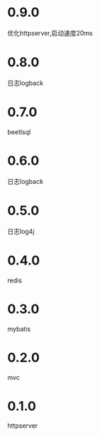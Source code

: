 # 0.9.0
优化httpserver,启动速度20ms
# 0.8.0
日志logback
# 0.7.0
beetlsql
# 0.6.0
日志logback
# 0.5.0
日志log4j
# 0.4.0
redis
# 0.3.0
mybatis
# 0.2.0
mvc
# 0.1.0
httpserver
